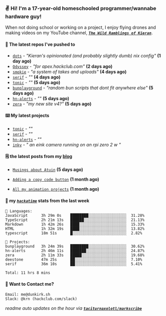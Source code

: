 ### ✌️ Hi! I'm a 17-year-old homeschooled programmer/wannabe hardware guy!

When not doing school or working on a project, I enjoy flying drones and making videos on my YouTube channel, [**_`The Wild Ramblings of Kieran`_**](https://youtube.com/@kieran.rambles).

#### 👷 The latest repos I've pushed to

- [`dots`](https://github.com/taciturnaxolotl/dots) - _"Kieran's opinionated (and probably slightly dumb) nix config"_ **(1 day ago)**
- [`Odyssey`](https://github.com/MeghanaM4/Odyssey) - _"for apex.hackclub.com"_ **(2 days ago)**
- [`smokie`](https://github.com/taciturnaxolotl/smokie) - _"a system of takes and uploads"_ **(4 days ago)**
- [`serif`](https://github.com/taciturnaxolotl/serif) - _""_ **(4 days ago)**
- [`tonic`](https://github.com/taciturnaxolotl/tonic) - _""_ **(5 days ago)**
- [`bunplayground`](https://github.com/taciturnaxolotl/bunplayground) - _"random bun scripts that dont fit anywhere else"_ **(5 days ago)**
- [`hn-alerts`](https://github.com/taciturnaxolotl/hn-alerts) - _""_ **(5 days ago)**
- [`zera`](https://github.com/taciturnaxolotl/zera) - _"my new site v4?"_ **(5 days ago)**

#### ⌨️ My latest projects

- [`tonic`](https://github.com/taciturnaxolotl/tonic) - _""_
- [`serif`](https://github.com/taciturnaxolotl/serif) - _""_
- [`hn-alerts`](https://github.com/taciturnaxolotl/hn-alerts) - _""_
- [`inky`](https://github.com/taciturnaxolotl/inky) - _" an eink camera running on an rpi zero 2 w "_

#### 🗒️ the latest posts from my [blog](https://dunkirk.sh)

- [`Musings about Atuin`](https://dunkirk.sh/blog/atuin/) **(5 days ago)**

- [`Adding a copy code button`](https://dunkirk.sh/blog/adding-a-copy-button/) **(1 month ago)**

- [`All my animation projects`](https://dunkirk.sh/blog/my-animations/) **(1 month ago)**



#### 📡 my [_`hackatime`_](https://waka.hackclub.com) stats from the last week

```text
💾 Languages:
JavaScript      3h 29m 0s    ████████░░░░░░░░░░░░░░░░░  31.28%
TypeScript      2h 21m 13s   ██████░░░░░░░░░░░░░░░░░░░  21.13%
Markdown        1h 42m 26s   ████░░░░░░░░░░░░░░░░░░░░░  15.33%
HTML            1h 32m 19s   ████░░░░░░░░░░░░░░░░░░░░░  13.82%
typescript      18m 51s      █░░░░░░░░░░░░░░░░░░░░░░░░  2.82%

💼 Projects:
bunplayground   3h 24m 39s   ████████░░░░░░░░░░░░░░░░░  30.62%
hn-alerts       2h 46m 11s   ███████░░░░░░░░░░░░░░░░░░  24.87%
zera            2h 11m 33s   █████░░░░░░░░░░░░░░░░░░░░  19.68%
deestone        47m 25s      ██░░░░░░░░░░░░░░░░░░░░░░░  7.10%
serif           36m 10s      ██░░░░░░░░░░░░░░░░░░░░░░░  5.41%

Total: 11 hrs 8 mins
```

#### 📮 Want to Contact me?

```text
Email: me@dunkirk.sh
Slack: @krn (hackclub.com/slack)
```

_readme auto updates on the hour via [**`taciturnaxolotl/markscribe`**](https://github.com/taciturnaxolotl/markscribe)_
